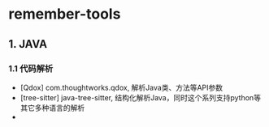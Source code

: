 # remember-tools

## 1. JAVA
### 1.1 代码解析
- [Qdox] com.thoughtworks.qdox, 解析Java类、方法等API参数
- [tree-sitter] java-tree-sitter, 结构化解析Java，同时这个系列支持python等其它多种语言的解析
- 
